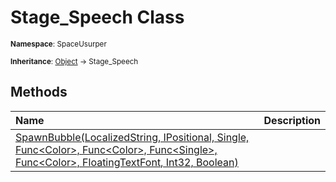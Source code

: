 # Stage_Speech Class

<small>**Namespace**: SpaceUsurper</small>

<small>**Inheritance**: [Object](https://docs.microsoft.com/en-us/dotnet/api/system.object?view=netframework-4.5) → Stage_Speech</small>

## Methods

<div markdown="1" class="member-table">

| Name | Description |
| :--- | ----------- |
| [SpawnBubble(LocalizedString, IPositional, Single, Func&lt;Color&gt;, Func&lt;Color&gt;, Func&lt;Single&gt;, Func&lt;Color&gt;, FloatingTextFont, Int32, Boolean)](Stage_Speech/SpawnBubble.md) |  | 

</div>


